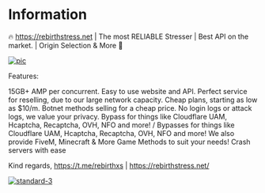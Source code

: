 # Information
🔥 https://rebirthstress.net | The most RELIABLE Stresser | Best API on the market. | Origin Selection & More 🚰

<a href="https://rebirthstress.net?github"><img src="https://i.ibb.co/60hW2CCc/frs.png" alt="pic" border="0"></a>

Features:

15GB+ AMP per concurrent.
Easy to use website and API.
Perfect service for reselling, due to our large network capacity.
Cheap plans, starting as low as $10/m. Botnet methods selling for a cheap price.
No login logs or attack logs, we value your privacy. 
Bypass for things like Cloudflare UAM, Hcaptcha, Recaptcha, OVH, NFO and more! / Bypasses for things like Cloudflare UAM, Hcaptcha, Recaptcha, OVH, NFO and more!
We also provide FiveM, Minecraft & More Game Methods to suit your needs! Crash servers with ease

Kind regards, https://t.me/rebirthxs | https://rebirthstress.net/

<a href="https://rebirthstress.net?github"><img src="https://i.ibb.co/KzppQ5s3/standard-3.gif" alt="standard-3" border="0"></a>